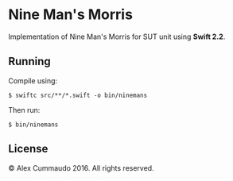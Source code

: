 # Nine Man's Morris

Implementation of Nine Man's Morris for SUT unit using **Swift 2.2**.

## Running

Compile using:

```
$ swiftc src/**/*.swift -o bin/ninemans
```

Then run:

```
$ bin/ninemans
```

## License

&copy; Alex Cummaudo 2016. All rights reserved.